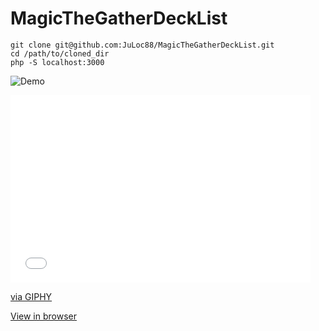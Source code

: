 # MagicTheGatherDeckList

`git clone git@github.com:JuLoc88/MagicTheGatherDeckList.git`<br>
`cd /path/to/cloned_dir`<br>
`php -S localhost:3000`<br>

![Demo](https://giphy.com/gifs/OdXOnKfiFShi)

<iframe src="//giphy.com/embed/OdXOnKfiFShi" width="480" height="300" frameBorder="0" class="giphy-embed" allowFullScreen></iframe><p><a href="https://giphy.com/gifs/OdXOnKfiFShi">via GIPHY</a></p>

[View in browser](http://localhost:3000/)
